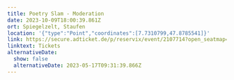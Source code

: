 ```yaml
---
title: Poetry Slam - Moderation
date: 2023-10-09T18:00:39.861Z
ort: Spiegelzelt, Staufen
location: '{"type":"Point","coordinates":[7.7310799,47.8785541]}'
link: https://secure.adticket.de/p/reservix/event/2107714?open_seatmap=true&_gl=1*1i5xwiq*_ga*MTM0NzMxMjM4MS4xNjg0MzE2MDEz*_ga_MMFJ84TWDR*MTY4NDMxNjAxMy4xLjEuMTY4NDMxNjAxNC41OS4wLjA.
linktext: Tickets
alternativeDate:
  show: false
  alternativeDate: 2023-05-17T09:31:39.866Z
---
```

